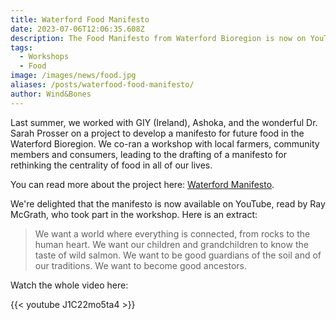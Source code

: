 ```yaml
---
title: Waterford Food Manifesto
date: 2023-07-06T12:06:35.608Z
description: The Food Manifesto from Waterford Bioregion is now on YouTube.
tags:
  - Workshops
  - Food
image: /images/news/food.jpg
aliases: /posts/waterfood-food-manifesto/
author: Wind&Bones
---
```

Last summer, we worked with GIY (Ireland), Ashoka, and the wonderful Dr. Sarah Prosser on a project to develop a manifesto for future food in the Waterford Bioregion. We co-ran a workshop with local farmers, community members and consumers, leading to the drafting of a manifesto for rethinking the centrality of food in all of our lives.

You can read more about the project here: [Waterford Manifesto](https://www.windandbones.com/projects/waterford-manifesto/). 

We're delighted that the manifesto is now available on YouTube, read by Ray McGrath, who took part in the workshop. Here is an extract:

> We want a world where everything is connected, from rocks to the human heart.
> We want our children and grandchildren to know the taste of wild salmon.
> We want to be good guardians of the soil and of our traditions.
> We want to become good ancestors.

Watch the whole video here:

{{< youtube J1C22mo5ta4 >}}